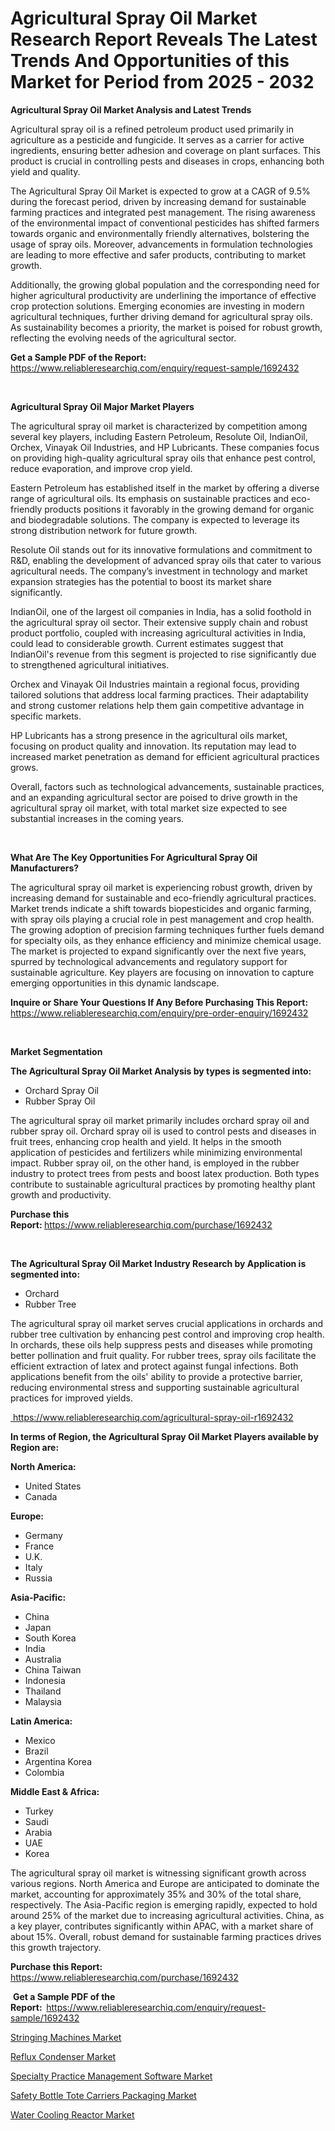 <p><h1>Agricultural Spray Oil Market Research Report Reveals The Latest Trends And Opportunities of this Market for Period from 2025 - 2032</h1></p><p><strong>Agricultural Spray Oil Market Analysis and Latest Trends</strong></p>
<p><p>Agricultural spray oil is a refined petroleum product used primarily in agriculture as a pesticide and fungicide. It serves as a carrier for active ingredients, ensuring better adhesion and coverage on plant surfaces. This product is crucial in controlling pests and diseases in crops, enhancing both yield and quality.</p><p>The Agricultural Spray Oil Market is expected to grow at a CAGR of 9.5% during the forecast period, driven by increasing demand for sustainable farming practices and integrated pest management. The rising awareness of the environmental impact of conventional pesticides has shifted farmers towards organic and environmentally friendly alternatives, bolstering the usage of spray oils. Moreover, advancements in formulation technologies are leading to more effective and safer products, contributing to market growth. </p><p>Additionally, the growing global population and the corresponding need for higher agricultural productivity are underlining the importance of effective crop protection solutions. Emerging economies are investing in modern agricultural techniques, further driving demand for agricultural spray oils. As sustainability becomes a priority, the market is poised for robust growth, reflecting the evolving needs of the agricultural sector.</p></p>
<p><strong>Get a Sample PDF of the Report:&nbsp;</strong> <a href="https://www.reliableresearchiq.com/enquiry/request-sample/1692432?utm_campaign=1082&utm_medium=2&utm_source=Github&utm_content=ia&utm_term=27032025&utm_id=agricultural-spray-oil">https://www.reliableresearchiq.com/enquiry/request-sample/1692432</a></p>
<p>&nbsp;</p>
<p><strong>Agricultural Spray Oil Major Market Players</strong></p>
<p><p>The agricultural spray oil market is characterized by competition among several key players, including Eastern Petroleum, Resolute Oil, IndianOil, Orchex, Vinayak Oil Industries, and HP Lubricants. These companies focus on providing high-quality agricultural spray oils that enhance pest control, reduce evaporation, and improve crop yield.</p><p>Eastern Petroleum has established itself in the market by offering a diverse range of agricultural oils. Its emphasis on sustainable practices and eco-friendly products positions it favorably in the growing demand for organic and biodegradable solutions. The company is expected to leverage its strong distribution network for future growth.</p><p>Resolute Oil stands out for its innovative formulations and commitment to R&D, enabling the development of advanced spray oils that cater to various agricultural needs. The company’s investment in technology and market expansion strategies has the potential to boost its market share significantly.</p><p>IndianOil, one of the largest oil companies in India, has a solid foothold in the agricultural spray oil sector. Their extensive supply chain and robust product portfolio, coupled with increasing agricultural activities in India, could lead to considerable growth. Current estimates suggest that IndianOil's revenue from this segment is projected to rise significantly due to strengthened agricultural initiatives.</p><p>Orchex and Vinayak Oil Industries maintain a regional focus, providing tailored solutions that address local farming practices. Their adaptability and strong customer relations help them gain competitive advantage in specific markets.</p><p>HP Lubricants has a strong presence in the agricultural oils market, focusing on product quality and innovation. Its reputation may lead to increased market penetration as demand for efficient agricultural practices grows.</p><p>Overall, factors such as technological advancements, sustainable practices, and an expanding agricultural sector are poised to drive growth in the agricultural spray oil market, with total market size expected to see substantial increases in the coming years.</p></p>
<p>&nbsp;</p>
<p><strong>What Are The Key Opportunities For Agricultural Spray Oil Manufacturers?</strong></p>
<p><p>The agricultural spray oil market is experiencing robust growth, driven by increasing demand for sustainable and eco-friendly agricultural practices. Market trends indicate a shift towards biopesticides and organic farming, with spray oils playing a crucial role in pest management and crop health. The growing adoption of precision farming techniques further fuels demand for specialty oils, as they enhance efficiency and minimize chemical usage. The market is projected to expand significantly over the next five years, spurred by technological advancements and regulatory support for sustainable agriculture. Key players are focusing on innovation to capture emerging opportunities in this dynamic landscape.</p></p>
<p><strong>Inquire or Share Your Questions If Any Before Purchasing This Report:</strong> <a href="https://www.reliableresearchiq.com/enquiry/pre-order-enquiry/1692432?utm_campaign=1082&utm_medium=2&utm_source=Github&utm_content=ia&utm_term=27032025&utm_id=agricultural-spray-oil">https://www.reliableresearchiq.com/enquiry/pre-order-enquiry/1692432</a></p>
<p>&nbsp;</p>
<p><strong>Market Segmentation</strong></p>
<p><strong>The Agricultural Spray Oil Market Analysis by types is segmented into:</strong></p>
<p><ul><li>Orchard Spray Oil</li><li>Rubber Spray Oil</li></ul></p>
<p><p>The agricultural spray oil market primarily includes orchard spray oil and rubber spray oil. Orchard spray oil is used to control pests and diseases in fruit trees, enhancing crop health and yield. It helps in the smooth application of pesticides and fertilizers while minimizing environmental impact. Rubber spray oil, on the other hand, is employed in the rubber industry to protect trees from pests and boost latex production. Both types contribute to sustainable agricultural practices by promoting healthy plant growth and productivity.</p></p>
<p><strong>Purchase this Report:&nbsp;</strong><a href="https://www.reliableresearchiq.com/purchase/1692432?utm_campaign=1082&utm_medium=2&utm_source=Github&utm_content=ia&utm_term=27032025&utm_id=agricultural-spray-oil">https://www.reliableresearchiq.com/purchase/1692432</a></p>
<p>&nbsp;</p>
<p><strong>The Agricultural Spray Oil Market Industry Research by Application is segmented into:</strong></p>
<p><ul><li>Orchard</li><li>Rubber Tree</li></ul></p>
<p><p>The agricultural spray oil market serves crucial applications in orchards and rubber tree cultivation by enhancing pest control and improving crop health. In orchards, these oils help suppress pests and diseases while promoting better pollination and fruit quality. For rubber trees, spray oils facilitate the efficient extraction of latex and protect against fungal infections. Both applications benefit from the oils' ability to provide a protective barrier, reducing environmental stress and supporting sustainable agricultural practices for improved yields.</p></p>
<p><a href="https://www.reliableresearchiq.com/agricultural-spray-oil-r1692432?utm_campaign=1082&utm_medium=2&utm_source=Github&utm_content=ia&utm_term=27032025&utm_id=agricultural-spray-oil">&nbsp;https://www.reliableresearchiq.com/agricultural-spray-oil-r1692432</a></p>
<p><strong>In terms of Region, the Agricultural Spray Oil Market Players available by Region are:</strong></p>
<p>
    <p> <strong> North America: </strong>
        <ul>
            <li>United States</li>
            <li>Canada</li>
        </ul>
        </p> 
    <p> <strong> Europe: </strong>
        <ul>
            <li>Germany</li>
            <li>France</li>
            <li>U.K.</li>
            <li>Italy</li>
            <li>Russia</li>
        </ul>
        </p> 
    <p> <strong> Asia-Pacific: </strong>
        <ul>
            <li>China</li>
            <li>Japan</li>
            <li>South Korea</li>
            <li>India</li>
            <li>Australia</li>
            <li>China Taiwan</li>
            <li>Indonesia</li>
            <li>Thailand</li>
            <li>Malaysia</li>
        </ul>
        </p> 
    <p> <strong> Latin America: </strong>
        <ul>
            <li>Mexico</li>
            <li>Brazil</li>
            <li>Argentina Korea</li>
            <li>Colombia</li>
        </ul>
        </p> 
    <p> <strong> Middle East & Africa: </strong>
        <ul>
            <li>Turkey</li>
            <li>Saudi</li>
            <li>Arabia</li>
            <li>UAE</li>
            <li>Korea</li>
        </ul>
    </p>
    </p>
<p><p>The agricultural spray oil market is witnessing significant growth across various regions. North America and Europe are anticipated to dominate the market, accounting for approximately 35% and 30% of the total share, respectively. The Asia-Pacific region is emerging rapidly, expected to hold around 25% of the market due to increasing agricultural activities. China, as a key player, contributes significantly within APAC, with a market share of about 15%. Overall, robust demand for sustainable farming practices drives this growth trajectory.</p></p>
<p><strong>Purchase this Report: </strong><a href="https://www.reliableresearchiq.com/purchase/1692432?utm_campaign=1082&utm_medium=2&utm_source=Github&utm_content=ia&utm_term=27032025&utm_id=agricultural-spray-oil">https://www.reliableresearchiq.com/purchase/1692432</a></p>
<p>&nbsp;<strong>Get a Sample PDF of the Report:&nbsp;&nbsp;</strong><a href="https://www.reliableresearchiq.com/enquiry/request-sample/1692432?utm_campaign=1082&utm_medium=2&utm_source=Github&utm_content=ia&utm_term=27032025&utm_id=agricultural-spray-oil">https://www.reliableresearchiq.com/enquiry/request-sample/1692432</a></p>
<p><strong></strong></p>
<p><p><a href="https://github.com/makzzochil/Market-Research-Report-List-1/blob/main/stringing-machines-market.md?utm_campaign=1082&utm_medium=2&utm_source=Github&utm_content=ia&utm_term=27032025&utm_id=agricultural-spray-oil">Stringing Machines Market</a></p><p><a href="https://github.com/bauldlimle6h/Market-Research-Report-List-1/blob/main/reflux-condenser-market.md?utm_campaign=1082&utm_medium=2&utm_source=Github&utm_content=ia&utm_term=27032025&utm_id=agricultural-spray-oil">Reflux Condenser Market</a></p><p><a href="https://github.com/heinslakey2x/Market-Research-Report-List-1/blob/main/specialty-practice-management-software-market.md?utm_campaign=1082&utm_medium=2&utm_source=Github&utm_content=ia&utm_term=27032025&utm_id=agricultural-spray-oil">Specialty Practice Management Software Market</a></p><p><a href="https://github.com/buseknoden2b/Market-Research-Report-List-1/blob/main/safety-bottle-tote-carriers-packaging-market.md?utm_campaign=1082&utm_medium=2&utm_source=Github&utm_content=ia&utm_term=27032025&utm_id=agricultural-spray-oil">Safety Bottle Tote Carriers Packaging Market</a></p><p><a href="https://github.com/gitfwelday/Market-Research-Report-List-1/blob/main/water-cooling-reactor-market.md?utm_campaign=1082&utm_medium=2&utm_source=Github&utm_content=ia&utm_term=27032025&utm_id=agricultural-spray-oil">Water Cooling Reactor Market</a></p></p>
